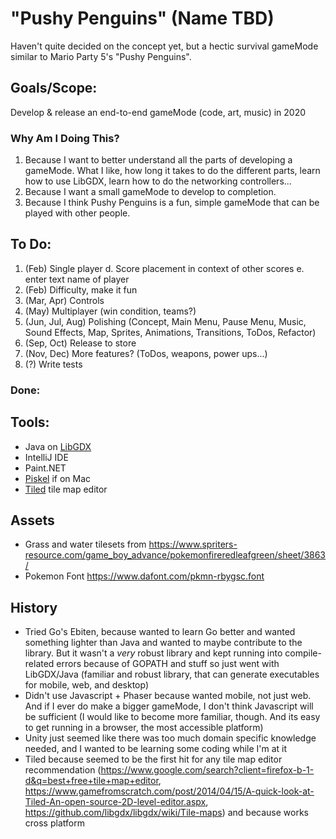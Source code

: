 # "Pushy Penguins" (Name TBD)

Haven't quite decided on the concept yet, but a hectic survival gameMode similar to Mario Party 5's 
"Pushy Penguins".

## Goals/Scope:
Develop & release an end-to-end gameMode (code, art, music) in 2020
### Why Am I Doing This?
1. Because I want to better understand all the parts of developing a gameMode. What I like, how long it 
takes to do the different parts, learn how to use LibGDX, learn how to do the networking controllers...
2. Because I want a small gameMode to develop to completion.
3. Because I think Pushy Penguins is a fun, simple gameMode that can be played with other people.

## To Do:
1. (Feb) Single player
  d. Score placement in context of other scores
  e. enter text name of player
2. (Feb) Difficulty, make it fun
3. (Mar, Apr) Controls
4. (May) Multiplayer (win condition, teams?)
5. (Jun, Jul, Aug) Polishing (Concept, Main Menu, Pause Menu, Music, Sound Effects, Map, Sprites, 
Animations, Transitions, ToDos, Refactor)
6. (Sep, Oct) Release to store
7. (Nov, Dec) More features? (ToDos, weapons, power ups...)
8. (?) Write tests
### Done:

## Tools:
- Java on [LibGDX](https://github.com/libgdx/libgdx/wiki)
- IntelliJ IDE
- Paint.NET
- [Piskel](https://www.piskelapp.com/user/5469409993293824) if on Mac
- [Tiled](https://www.mapeditor.org/) tile map editor

## Assets
- Grass and water tilesets from 
https://www.spriters-resource.com/game_boy_advance/pokemonfireredleafgreen/sheet/3863/
- Pokemon Font
https://www.dafont.com/pkmn-rbygsc.font

## History
- Tried Go's Ebiten, because wanted to learn Go better and wanted something lighter than Java and 
wanted to maybe contribute to the library. But it wasn't a _very_ robust library and kept running 
into compile-related errors because of GOPATH and stuff so just went with LibGDX/Java (familiar and 
robust library, that can generate executables for mobile, web, and desktop)
- Didn't use Javascript + Phaser because wanted mobile, not just web. And if I ever do make a bigger 
gameMode, I don't think Javascript will be sufficient (I would like to become more familiar, though. And 
its easy to get running in a browser, the most accessible platform)
- Unity just seemed like there was too much domain specific knowledge needed, and I wanted to be 
learning some coding while I'm at it
- Tiled because seemed to be the first hit for any tile map editor recommendation 
(https://www.google.com/search?client=firefox-b-1-d&q=best+free+tile+map+editor, 
https://www.gamefromscratch.com/post/2014/04/15/A-quick-look-at-Tiled-An-open-source-2D-level-editor.aspx, 
https://github.com/libgdx/libgdx/wiki/Tile-maps) and because works cross platform
